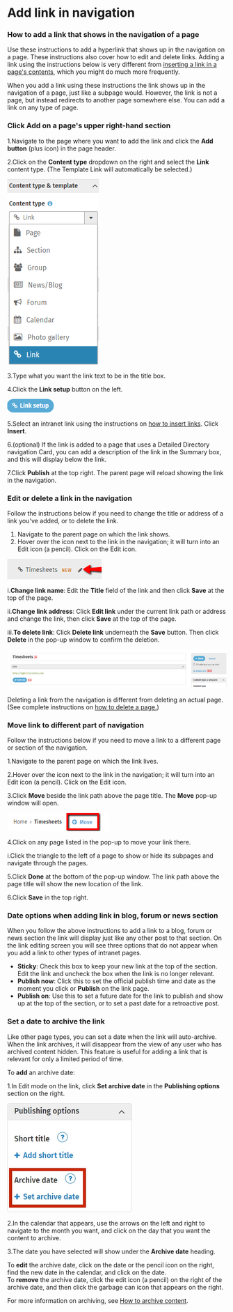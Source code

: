 # Add link in navigation



### How to add a link that shows in the navigation of a page

Use these instructions to add a hyperlink that shows up in the navigation on a page. These instructions also cover how to edit and delete links. Adding a link using the instructions below is very different from [inserting a link in a page's contents](../edit-page-contents/insert-links/), which you might do much more frequently.  
  
When you add a link using these instructions the link shows up in the navigation of a page, just like a subpage would. However, the link is not a page, but instead redirects to another page somewhere else. You can add a link on any type of page.

### Click Add on a page's upper right-hand section

1.Navigate to the page where you want to add the link and click the **Add button** \(plus icon\) in the page header.

2.Click on the **Content type** dropdown on the right and select the **Link** content type. \(The Template Link will automatically be selected.\)

![](../../.gitbook/assets/1%20%2821%29.png)



3.Type what you want the link text to be in the title box.

4.Click the **Link setup** button on the left.

![](../../.gitbook/assets/2%20%288%29.png)



5.Select an intranet link using the instructions on [how to insert links](https://community.thoughtfarmer.com/content/105733). Click **Insert**.

6.\(optional\) If the link is added to a page that uses a Detailed Directory navigation Card, you can add a description of the link in the Summary box, and this will display below the link. 

7.Click **Publish** at the top right. The parent page will reload showing the link in the navigation.

### Edit or delete a link in the navigation

Follow the instructions below if you need to change the title or address of a link you've added, or to delete the link.

1. Navigate to the parent page on which the link shows.
2. Hover over the icon next to the link in the navigation; it will turn into an Edit icon \(a pencil\). Click on the Edit icon. 

![](../../.gitbook/assets/3%20%2811%29.png)



i.**Change link name**: Edit the **Title** field of the link and then click **Save** at the top of the page.

ii.**Change link address**: Click **Edit link** under the current link path or address and change the link, then click **Save** at the top of the page.

iii.**To delete link**: Click **Delete link** underneath the **Save** button. Then click **Delete** in the pop-up window to confirm the deletion.

![](../../.gitbook/assets/4%20%2822%29.png)



Deleting a link from the navigation is different from deleting an actual page. \(See complete instructions on [how to delete a page.](../formflow/managing-forms/archive-and-delete-forms.md)\)

### Move link to different part of navigation

Follow the instructions below if you need to move a link to a different page or section of the navigation.

1.Navigate to the parent page on which the link lives.

2.Hover over the icon next to the link in the navigation; it will turn into an Edit icon \(a pencil\). Click on the Edit icon.

3.Click **Move** beside the link path above the page title. The **Move** pop-up window will open.

![](../../.gitbook/assets/5%20%2826%29.png)



4.Click on any page listed in the pop-up to move your link there.

i.Click the triangle to the left of a page to show or hide its subpages and navigate through the pages.

5.Click **Done** at the bottom of the pop-up window. The link path above the page title will show the new location of the link.

6.Click **Save** in the top right.

### Date options when adding link in blog, forum or news section

When you follow the above instructions to add a link to a blog, forum or news section the link will display just like any other post to that section. On the link editing screen you will see three options that do not appear when you add a link to other types of intranet pages.

* **Sticky**: Check this box to keep your new link at the top of the section. Edit the link and uncheck the box when the link is no longer relevant.
* **Publish now**: Click this to set the official publish time and date as the moment you click or **Publish** on the link page.
* **Publish on**: Use this to set a future date for the link to publish and show up at the top of the section, or to set a past date for a retroactive post.

### Set a date to archive the link

Like other page types, you can set a date when the link will auto-archive. When the link archives, it will disappear from the view of any user who has archived content hidden. This feature is useful for adding a link that is relevant for only a limited period of time.  
  
To **add** an archive date:

1.In Edit mode on the link, click **Set archive date** in the **Publishing options** section on the right.

![](../../.gitbook/assets/6%20%2814%29.jpg)



2.In the calendar that appears, use the arrows on the left and right to navigate to the month you want, and click on the day that you want the content to archive.

3.The date you have selected will show under the **Archive date** heading.

To **edit** the archive date, click on the date or the pencil icon on the right, find the new date in the calendar, and click on the date.  
To **remove** the archive date, click the edit icon \(a pencil\) on the right of the archive date, and then click the garbage can icon that appears on the right.  
  
For more information on archiving, see [How to archive content](../edit-page-contents/archive-and-delete-pages.md).

